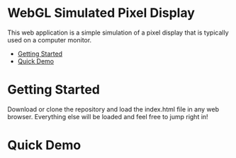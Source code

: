 # WebGL Simulated Pixel Display #

This web application is a simple simulation of a pixel display that is typically
used on a computer monitor.

* [Getting Started](#gettingstarted)
* [Quick Demo](#webdemo)

Getting Started <a name="gettingstarted"></a>
===============

Download or clone the repository and load the index.html file in any web browser.
Everything else will be loaded and feel free to jump right in!

Quick Demo <a name="webdemo"></a>
==========
